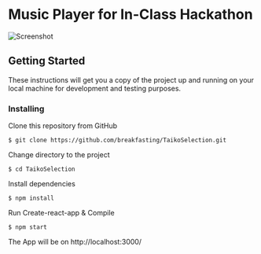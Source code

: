 # Music Player for In-Class Hackathon
![Screenshot](https://i.imgur.com/JrwTbBu.png)

## Getting Started

These instructions will get you a copy of the project up and running on your local machine for development and testing purposes.

### Installing

Clone this repository from GitHub
```
$ git clone https://github.com/breakfasting/TaikoSelection.git
```
Change directory to the project
```
$ cd TaikoSelection
```
Install dependencies
```
$ npm install
```
Run Create-react-app & Compile
```
$ npm start
```
The App will be on http://localhost:3000/